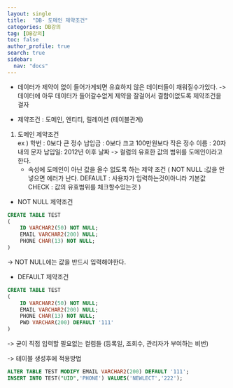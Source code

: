 ```yaml
---
layout: single
title:  "DB- 도메인 제약조건"
categories: DB강의
tag: [DB강의]
toc: false
author_profile: true
search: true
sidebar:
  nav: "docs"
---
```


- 데이터가 제약이 없이 들어가게되면 유효하지 않은 데이터들이 채워질수가있다.
-> 데이터에 아무 데이터가 들어갈수없게 제약을 잘걸어서 결함이없도록 제약조건을 걸자

- 제약조건 : 도메인, 엔티티, 릴레이션 (테이블관계)


1. 도메인 제약조건  
    ex ) 학번 : 0보다 큰 정수
         납입금 : 0보다 크고 100만원보다 작은 정수
         이름 : 20자 내의 문자
         납입일: 2012년 이후 날짜
    -> 컬럼의 유효한 값의 범위를 도메인이라고한다.
    - 속성에 도메인이 아닌 값을 올수 없도록 하는 제약 조건 
    ( NOT NULL :값을 안넣으면 에러가 난다.
      DEFAULT : 사용자가 입력하는것이아니라 기본값
      CHECK : 값의 유효범위를 체크할수있는것    )

- NOT NULL 제약조건
```SQL
CREATE TABLE TEST
(
    ID VARCHAR2(50) NOT NULL;
    EMAIL VARCHAR2(200) NULL;
    PHONE CHAR(13) NOT NULL;
)
```
-> NOT NULL에는 값을 반드시 입력해야한다.

- DEFAULT 제약조건
```SQL
CREATE TABLE TEST
(
    ID VARCHAR2(50) NOT NULL;
    EMAIL VARCHAR2(200) NULL;
    PHONE CHAR(13) NOT NULL;
    PWD VARCHAR(200) DEFAULT '111' 
)
```
-> 굳이 직접 입력할 필요없는 컬럼들 (등록일, 조회수, 관리자가 부여하는 비번)

-> 테이블 생성후에 적용방법 
```SQL
ALTER TABLE TEST MODIFY EMAIL VARCHAR2(200) DEFAULT '111';
INSERT INTO TEST("UID",'PHONE') VALUES('NEWLECT','222');
```
 
